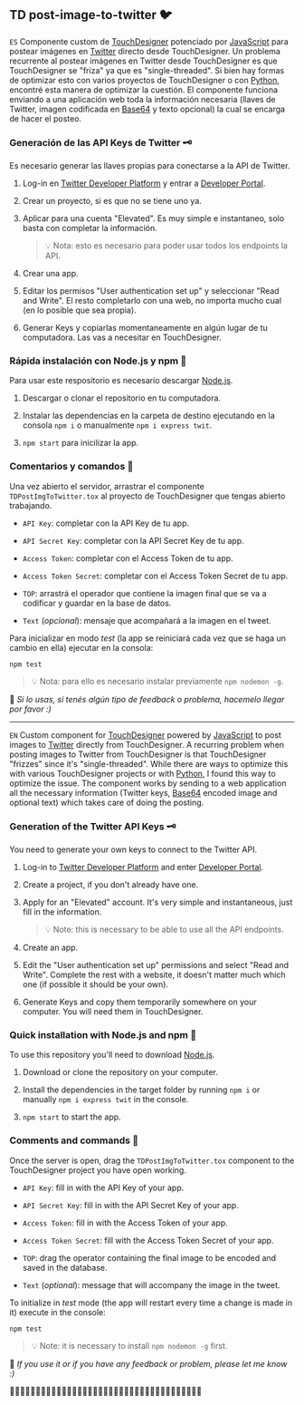 ## TD post-image-to-twitter 🐦

`ES`
Componente custom de [TouchDesigner](https://derivative.ca/) potenciado por [JavaScript](https://developer.mozilla.org/es/docs/Web/JavaScript) para postear imágenes en [Twitter](https://twitter.com/home?lang=es) directo desde TouchDesigner.
Un problema recurrente al postear imágenes en Twitter desde TouchDesigner es que TouchDesigner se "friza" ya que es "single-threaded". Si bien hay formas de optimizar esto con varios proyectos de TouchDesigner o con [Python](https://www.python.org/), encontré esta manera de optimizar la cuestión.
El componente funciona enviando a una aplicación web toda la información necesaria (llaves de Twitter, imagen codificada en [Base64](https://es.wikipedia.org/wiki/Base64) y texto opcional) la cual se encarga de hacer el posteo. 

### Generación de las API Keys de Twitter 🗝
Es necesario generar las llaves propias para conectarse a la API de Twitter.

1. Log-in en [Twitter Developer Platform](https://developer.twitter.com/en) y entrar a [Developer Portal](https://developer.twitter.com/en/portal/dashboard).

2. Crear un proyecto, si es que no se tiene uno ya.

3. Aplicar para una cuenta "Elevated". Es muy simple e instantaneo, solo basta con completar la información.
	> 💡 Nota: esto es necesario para poder usar todos los endpoints la API.

4. Crear una app.

5. Editar los permisos "User authentication set up" y seleccionar "Read and Write". El resto completarlo con una web, no importa mucho cual (en lo posible que sea propia).

6. Generar Keys y copiarlas momentaneamente en algún lugar de tu computadora. Las vas a necesitar en TouchDesigner.

### Rápida instalación con Node.js y npm 🚩 

Para usar este respositorio es necesario descargar [Node.js](https://nodejs.org/es/).

1. Descargar o clonar el repositorio en tu computadora.

2. Instalar las dependencias en la carpeta de destino ejecutando en la consola `npm i` o manualmente `npm i express twit`.

3. `npm start` para inicilizar la app.

### Comentarios y comandos 🚏 

Una vez abierto el servidor, arrastrar el componente `TDPostImgToTwitter.tox` al proyecto de TouchDesigner que tengas abierto trabajando.

- `API Key`: completar con la API Key de tu app.

- `API Secret Key`: completar con la API Secret Key de tu app.

- `Access Token`: completar con el Access Token de tu app.

- `Access Token Secret`: completar con el Access Token Secret de tu app.

- `TOP`: arrastrá el operador que contiene la imagen final que se va a codificar y guardar en la base de datos.

- `Text` (*opcional*): mensaje que acompañará a la imagen en el tweet.  

Para inicializar en modo *test* (la app se reiniciará cada vez que se haga un cambio en ella) ejecutar en la consola:

```
npm test

````
> 💡 Nota: para ello es necesario instalar previamente `npm nodemon -g`.


👋 *Si lo usas, si tenés algún tipo de feedback o problema, hacemelo llegar por favor :)*

---

`EN`
Custom component for [TouchDesigner](https://derivative.ca/) powered by [JavaScript](https://developer.mozilla.org/es/docs/Web/JavaScript) to post images to [Twitter](https://twitter.com/home?lang=es) directly from TouchDesigner.
A recurring problem when posting images to Twitter from TouchDesigner is that TouchDesigner "frizzes" since it's "single-threaded". While there are ways to optimize this with various TouchDesigner projects or with [Python](https://www.python.org/), I found this way to optimize the issue.
The component works by sending to a web application all the necessary information (Twitter keys, [Base64](https://es.wikipedia.org/wiki/Base64) encoded image and optional text) which takes care of doing the posting. 

### Generation of the Twitter API Keys 🗝
You need to generate your own keys to connect to the Twitter API.

1. Log-in to [Twitter Developer Platform](https://developer.twitter.com/en) and enter [Developer Portal](https://developer.twitter.com/en/portal/dashboard).

2. Create a project, if you don't already have one.

3. Apply for an "Elevated" account. It's very simple and instantaneous, just fill in the information.
	> 💡 Note: this is necessary to be able to use all the API endpoints.

4. Create an app.

5. Edit the "User authentication set up" permissions and select "Read and Write". Complete the rest with a website, it doesn't matter much which one (if possible it should be your own).

6. Generate Keys and copy them temporarily somewhere on your computer. You will need them in TouchDesigner.

### Quick installation with Node.js and npm 🚩 

To use this repository you'll need to download [Node.js](https://nodejs.org/es/).

1. Download or clone the repository on your computer.

2. Install the dependencies in the target folder by running `npm i` or manually `npm i express twit` in the console.

3. `npm start` to start the app.

### Comments and commands 🚏 

Once the server is open, drag the `TDPostImgToTwitter.tox` component to the TouchDesigner project you have open working.

- `API Key`: fill in with the API Key of your app.

- `API Secret Key`: fill in with the API Secret Key of your app.

- `Access Token`: fill in with the Access Token of your app.

- `Access Token Secret`: fill with the Access Token Secret of your app.

- `TOP`: drag the operator containing the final image to be encoded and saved in the database.

- `Text` (*optional*): message that will accompany the image in the tweet.  

To initialize in *test* mode (the app will restart every time a change is made in it) execute in the console:

```
npm test

````
> 💡 Note: it is necessary to install `npm nodemon -g` first.


👋 *If you use it or if you have any feedback or problem, please let me know :)*

🧼🧼🧼🧼🧼🧼🧼🧼🧼🧼🧼🧼🧼🧼🧼🧼🧼🧼🧼🧼🧼🧼🧼🧼🧼🧼🧼🧼🧼🧼🧼🧼🧼🧼🧼🧼🧼